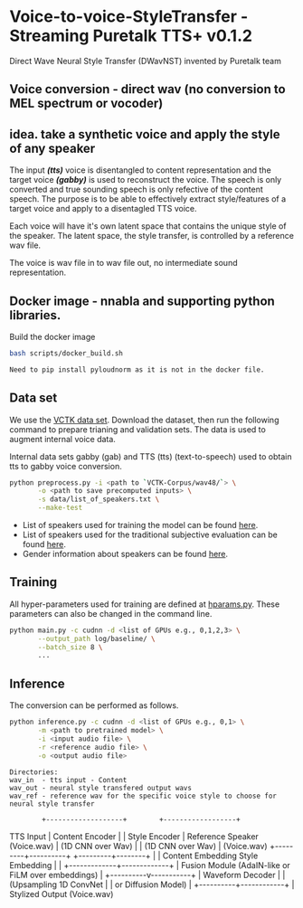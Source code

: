 # Voice-to-voice-StyleTransfer - Streaming Puretalk TTS+ v0.1.2


Direct Wave Neural Style Transfer (DWavNST) invented by Puretalk team



## Voice conversion - direct wav (no conversion to MEL spectrum or vocoder)
## idea. take a synthetic voice and apply the style of any speaker
The input ***(tts)*** voice is disentangled to content representation and the target voice ***(gabby)*** is used to reconstruct the voice.  The speech is only converted and true sounding speech is only refective of the content speech. The purpose is to be able to effectively extract style/features of a target voice and apply to a disentagled TTS voice.

Each voice will have it's own latent space that contains the unique style of the speaker.  The latent space, the style transfer, is controlled by a reference wav file.

The voice is wav file in to wav file out, no intermediate sound representation.


## Docker image - nnabla and supporting python libraries.
Build the docker image
```bash
bash scripts/docker_build.sh

Need to pip install pyloudnorm as it is not in the docker file.
```

## Data set
We use the [VCTK data set](https://datashare.ed.ac.uk/handle/10283/3443). Download the dataset, then run the following command to prepare trianing and validation sets.  The data is used to augment internal voice data.

Internal data sets gabby (gab) and TTS (tts) (text-to-speech) used to obtain tts to gabby voice conversion.

```bash
python preprocess.py -i <path to `VCTK-Corpus/wav48/`> \
       -o <path to save precomputed inputs> \
       -s data/list_of_speakers.txt \
       --make-test
```
- List of speakers used for training the model can be found [here](data/list_of_speakers.txt).
- List of speakers used for the traditional subjective evaluation can be found [here](data/list_of_sub.txt).
- Gender information about speakers can be found [here](data/speaker-info.txt).


## Training
All hyper-parameters used for training are defined at [hparams.py](hparams.py). These parameters can also be changed in the command line.
```bash
python main.py -c cudnn -d <list of GPUs e.g., 0,1,2,3> \
       --output_path log/baseline/ \
       --batch_size 8 \
       ...
```

## Inference
The conversion can be performed as follows.
```bash
python inference.py -c cudnn -d <list of GPUs e.g., 0,1> \
       -m <path to pretrained model> \
       -i <input audio file> \
       -r <reference audio file> \
       -o <output audio file>
```

```
Directories:
wav_in  - tts input - Content
wav_out - neural style transfered output wavs
wav_ref - reference wav for the specific voice style to choose for neural style transfer
```


            +-------------------+        +------------------+
TTS Input   | Content Encoder    |        | Style Encoder     |    Reference Speaker
(Voice.wav) | (1D CNN over Wav)   |        | (1D CNN over Wav) |    (Voice.wav)
            +---------+----------+        +---------+--------+
                      |                           |
                Content Embedding             Style Embedding
                      |                           |
                      +-------------+-------------+
                                    |
                               Fusion Module
                       (AdaIN-like or FiLM over embeddings)
                                    |
                         +----------v-----------+
                         | Waveform Decoder      |
                         | (Upsampling 1D ConvNet |
                         |   or Diffusion Model)  |
                         +----------+------------+
                                    |
                             Stylized Output
                               (Voice.wav)

